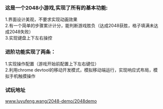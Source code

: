### 这是一个2048小游戏,实现了所有的基本功能:<br/>
1.界面设计美观，不要求实现动画效果<br/>
2.有一个简单的步骤累计计分，能判断游戏胜负（达成2048获胜，格子填满未达成2048失败）<br/>
3.实现键盘上下左右操控 <br/>


### 进阶功能实现了两条：<br/>
1.实现操作配置（游戏开始前配置上下左右键位）<br/>
2.利用chrome devtool的移动开发模式，模拟移动端运行，实现响应式布局，模拟手机触摸操作<br/>

### 试玩地址<br/>
www.luyufeng.wang/2048-demo/2048demo
